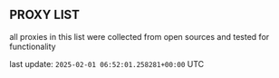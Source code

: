 ## PROXY LIST

all proxies in this list were collected from open sources and tested for functionality

last update: `2025-02-01 06:52:01.258281+00:00` UTC